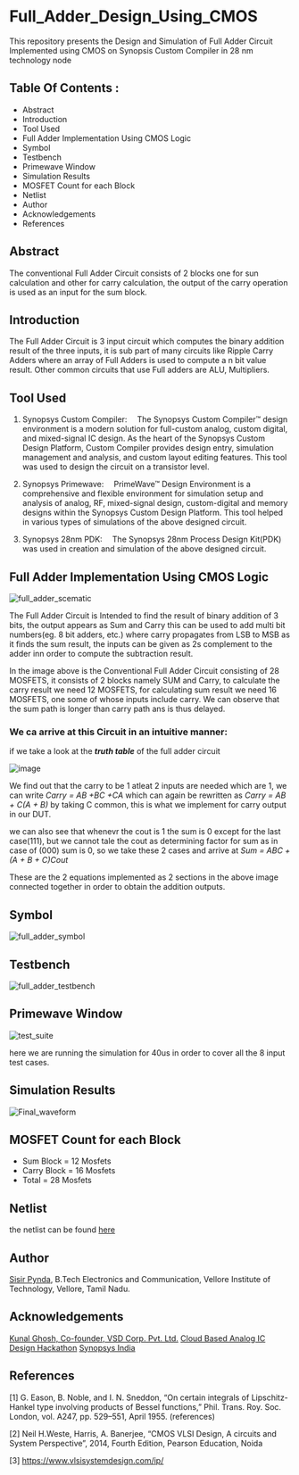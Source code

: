 # Full_Adder_Design_Using_CMOS
This repository presents the Design and Simulation of Full Adder Circuit Implemented using CMOS on Synopsis Custom Compiler in 28 nm technology node

## Table Of Contents :

* Abstract
* Introduction
* Tool Used
* Full Adder Implementation Using CMOS Logic
* Symbol
* Testbench
* Primewave Window
* Simulation Results
* MOSFET Count for each Block
* Netlist
* Author
* Acknowledgements
* References

## Abstract
The conventional Full Adder Circuit consists of 2 blocks one for sun calculation and other for carry calculation, the output of the carry operation is used as an input for the sum block.

## Introduction
The Full Adder Circuit is 3 input circuit which computes the binary addition result of the three inputs, it is sub part of many circuits like Ripple Carry Adders where an array of 
Full Adders is used to compute a n bit value result. Other common circuits that use Full adders are ALU, Multipliers.

## Tool Used


1. Synopsys Custom Compiler:  The Synopsys Custom Compiler™ design environment is a modern solution for full-custom analog, custom digital, and mixed-signal IC design. As the heart of the Synopsys Custom Design Platform, Custom Compiler provides design entry, simulation management and analysis, and custom layout editing features. This tool was used to design the circuit on a transistor level.

2. Synopsys Primewave:  PrimeWave™ Design Environment is a comprehensive and flexible environment for simulation setup and analysis of analog, RF, mixed-signal design, custom-digital and memory designs within the Synopsys Custom Design Platform. This tool helped in various types of simulations of the above designed circuit.

3. Synopsys 28nm PDK:  The Synopsys 28nm Process Design Kit(PDK) was used in creation and simulation of the above designed circuit.


## Full Adder Implementation Using CMOS Logic
![full_adder_scematic](https://user-images.githubusercontent.com/50233470/156015228-8f340724-ed3b-4fa4-8cc8-40557113d23e.png)

The Full Adder Circuit is Intended to find the result of binary addition of 3 bits, the output appears as Sum and Carry this can be used to add multi bit numbers(eg. 8 bit adders, etc.) where carry propagates from LSB to MSB as it finds the sum result, the inputs can be given as 2s complement to the adder inn order to compute the subtraction result.

In the image above is the Conventional Full Adder Circuit consisting of 28 MOSFETS, it consists of 2 blocks namely SUM and Carry, to calculate the carry result we need 12 MOSFETS, for calculating sum result we need 16 MOSFETS, one some of whose inputs include carry. We can observe that the sum path is longer than carry path ans is thus delayed. 

### We ca arrive at this Circuit in an intuitive manner:

if we take a look at the ***truth table*** of the full adder circuit 

![image](https://user-images.githubusercontent.com/50233470/156029748-a28d1729-b5c4-40a1-97bb-6181dfa00bfe.png)

We find out that the carry to be 1 atleat 2 inputs are needed which are 1, we can write *Carry = AB +BC +CA* which can again be rewritten as *Carry = AB + C(A + B)* by taking C common, this is what we implement for carry output in our DUT.

we can also see that whenevr the cout is 1 the sum is 0 except for the last case(111), but we cannot tale the cout as determining factor for sum as in case of (000) sum is 0, so we take these 2 cases and arrive at  *Sum = ABC + (A + B + C)Cout* 

These are the 2 equations implemented as 2 sections in the above image connected together in order to obtain the addition outputs.

## Symbol
![full_adder_symbol](https://user-images.githubusercontent.com/50233470/156025682-f8ff6499-9178-4df8-b8ed-952c7367abc1.png)

## Testbench
![full_adder_testbench](https://user-images.githubusercontent.com/50233470/156025725-b473ec37-785f-45b9-af22-2d3b7161b924.png)

## Primewave Window
![test_suite](https://user-images.githubusercontent.com/50233470/156032468-3ebb85c8-820e-449c-b164-7c3f33b34c08.png)

here we are running the simulation for 40us in order to cover all the 8 input test cases.

## Simulation Results
![Final_waveform](https://user-images.githubusercontent.com/50233470/156025759-2c3f3d94-7e12-4db6-af58-b36c12927e45.png)

## MOSFET Count for each Block

* Sum Block = 12 Mosfets
* Carry Block = 16 Mosfets
* Total = 28 Mosfets

## Netlist

the netlist can be found [here](https://github.com/sisirpynda/Full_Adder_Design_Using_CMOS/blob/main/primesim.txt)

## Author

[Sisir Pynda](www.linkedin.com/in/sisir-pynda-8655a8176), B.Tech Electronics and Communication, Vellore Institute of Technology, Vellore, Tamil Nadu.

## Acknowledgements

[Kunal Ghosh, Co-founder, VSD Corp. Pvt. Ltd.](https://www.linkedin.com/in/kunal-ghosh-vlsisystemdesign-com-28084836/)
[Cloud Based Analog IC Design Hackathon](https://www.iith.ac.in/events/2022/02/15/Cloud-Based-Analog-IC-Design-Hackathon/)
[Synopsys India](https://www.synopsys.com/)

## References

[1] G. Eason, B. Noble, and I. N. Sneddon, “On certain integrals of 
Lipschitz-Hankel type involving products of Bessel functions,” Phil. 
Trans. Roy. Soc. London, vol. A247, pp. 529–551, April 1955. 
(references)

[2] Neil H.Weste, Harris, A. Banerjee, “CMOS VLSI Design, A circuits 
and System Perspective”, 2014, Fourth Edition, Pearson Education, 
Noida

[3] https://www.vlsisystemdesign.com/ip/


